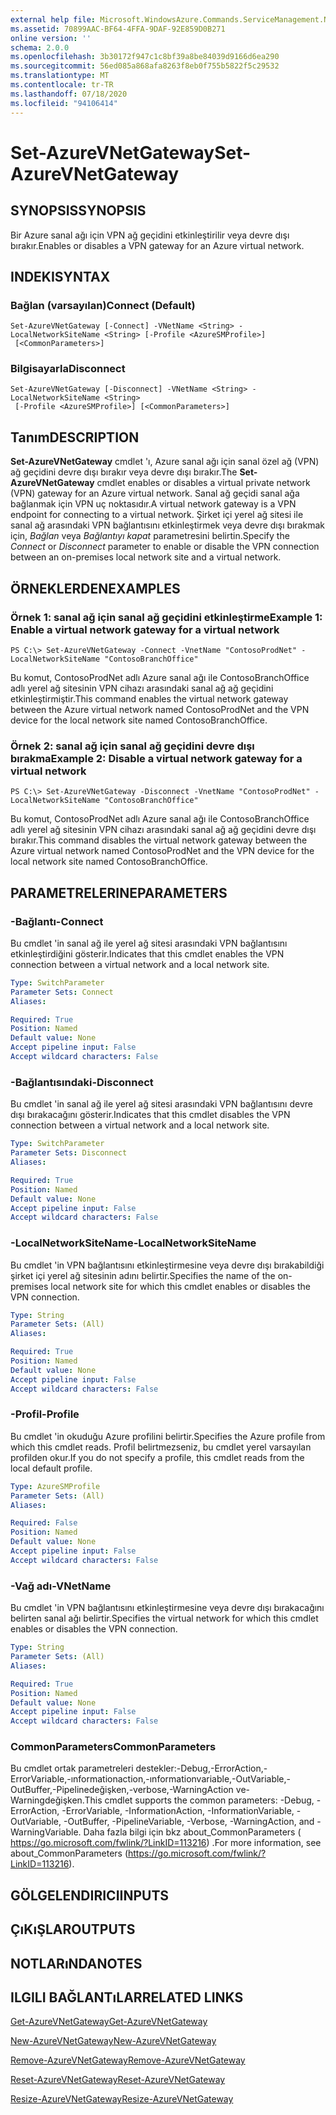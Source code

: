 ```yaml
---
external help file: Microsoft.WindowsAzure.Commands.ServiceManagement.Network.dll-Help.xml
ms.assetid: 70899AAC-BF64-4FFA-9DAF-92E859D0B271
online version: ''
schema: 2.0.0
ms.openlocfilehash: 3b30172f947c1c8bf39a8be84039d9166d6ea290
ms.sourcegitcommit: 56ed085a868afa8263f8eb0f755b5822f5c29532
ms.translationtype: MT
ms.contentlocale: tr-TR
ms.lasthandoff: 07/18/2020
ms.locfileid: "94106414"
---
```

# <span data-ttu-id="d2467-101">Set-AzureVNetGateway</span><span class="sxs-lookup"><span data-stu-id="d2467-101">Set-AzureVNetGateway</span></span>

## <span data-ttu-id="d2467-102">SYNOPSIS</span><span class="sxs-lookup"><span data-stu-id="d2467-102">SYNOPSIS</span></span>
<span data-ttu-id="d2467-103">Bir Azure sanal ağı için VPN ağ geçidini etkinleştirilir veya devre dışı bırakır.</span><span class="sxs-lookup"><span data-stu-id="d2467-103">Enables or disables a VPN gateway for an Azure virtual network.</span></span>

## <span data-ttu-id="d2467-104">INDEKI</span><span class="sxs-lookup"><span data-stu-id="d2467-104">SYNTAX</span></span>

### <span data-ttu-id="d2467-105">Bağlan (varsayılan)</span><span class="sxs-lookup"><span data-stu-id="d2467-105">Connect (Default)</span></span>
```
Set-AzureVNetGateway [-Connect] -VNetName <String> -LocalNetworkSiteName <String> [-Profile <AzureSMProfile>]
 [<CommonParameters>]
```

### <span data-ttu-id="d2467-106">Bilgisayarla</span><span class="sxs-lookup"><span data-stu-id="d2467-106">Disconnect</span></span>
```
Set-AzureVNetGateway [-Disconnect] -VNetName <String> -LocalNetworkSiteName <String>
 [-Profile <AzureSMProfile>] [<CommonParameters>]
```

## <span data-ttu-id="d2467-107">Tanım</span><span class="sxs-lookup"><span data-stu-id="d2467-107">DESCRIPTION</span></span>
<span data-ttu-id="d2467-108">**Set-AzureVNetGateway** cmdlet 'ı, Azure sanal ağı için sanal özel ağ (VPN) ağ geçidini devre dışı bırakır veya devre dışı bırakır.</span><span class="sxs-lookup"><span data-stu-id="d2467-108">The **Set-AzureVNetGateway** cmdlet enables or disables a virtual private network (VPN) gateway for an Azure virtual network.</span></span>
<span data-ttu-id="d2467-109">Sanal ağ geçidi sanal ağa bağlanmak için VPN uç noktasıdır.</span><span class="sxs-lookup"><span data-stu-id="d2467-109">A virtual network gateway is a VPN endpoint for connecting to a virtual network.</span></span>
<span data-ttu-id="d2467-110">Şirket içi yerel ağ sitesi ile sanal ağ arasındaki VPN bağlantısını etkinleştirmek veya devre dışı bırakmak için, *Bağlan* veya *Bağlantıyı kapat* parametresini belirtin.</span><span class="sxs-lookup"><span data-stu-id="d2467-110">Specify the *Connect* or *Disconnect* parameter to enable or disable the VPN connection between an on-premises local network site and a virtual network.</span></span>

## <span data-ttu-id="d2467-111">ÖRNEKLERDEN</span><span class="sxs-lookup"><span data-stu-id="d2467-111">EXAMPLES</span></span>

### <span data-ttu-id="d2467-112">Örnek 1: sanal ağ için sanal ağ geçidini etkinleştirme</span><span class="sxs-lookup"><span data-stu-id="d2467-112">Example 1: Enable a virtual network gateway for a virtual network</span></span>
```
PS C:\> Set-AzureVNetGateway -Connect -VnetName "ContosoProdNet" -LocalNetworkSiteName "ContosoBranchOffice"
```

<span data-ttu-id="d2467-113">Bu komut, ContosoProdNet adlı Azure sanal ağı ile ContosoBranchOffice adlı yerel ağ sitesinin VPN cihazı arasındaki sanal ağ ağ geçidini etkinleştirmiştir.</span><span class="sxs-lookup"><span data-stu-id="d2467-113">This command enables the virtual network gateway between the Azure virtual network named ContosoProdNet and the VPN device for the local network site named ContosoBranchOffice.</span></span>

### <span data-ttu-id="d2467-114">Örnek 2: sanal ağ için sanal ağ geçidini devre dışı bırakma</span><span class="sxs-lookup"><span data-stu-id="d2467-114">Example 2: Disable a virtual network gateway for a virtual network</span></span>
```
PS C:\> Set-AzureVNetGateway -Disconnect -VnetName "ContosoProdNet" -LocalNetworkSiteName "ContosoBranchOffice"
```

<span data-ttu-id="d2467-115">Bu komut, ContosoProdNet adlı Azure sanal ağı ile ContosoBranchOffice adlı yerel ağ sitesinin VPN cihazı arasındaki sanal ağ ağ geçidini devre dışı bırakır.</span><span class="sxs-lookup"><span data-stu-id="d2467-115">This command disables the virtual network gateway between the Azure virtual network named ContosoProdNet and the VPN device for the local network site named ContosoBranchOffice.</span></span>

## <span data-ttu-id="d2467-116">PARAMETRELERINE</span><span class="sxs-lookup"><span data-stu-id="d2467-116">PARAMETERS</span></span>

### <span data-ttu-id="d2467-117">-Bağlantı</span><span class="sxs-lookup"><span data-stu-id="d2467-117">-Connect</span></span>
<span data-ttu-id="d2467-118">Bu cmdlet 'in sanal ağ ile yerel ağ sitesi arasındaki VPN bağlantısını etkinleştirdiğini gösterir.</span><span class="sxs-lookup"><span data-stu-id="d2467-118">Indicates that this cmdlet enables the VPN connection between a virtual network and a local network site.</span></span>

```yaml
Type: SwitchParameter
Parameter Sets: Connect
Aliases: 

Required: True
Position: Named
Default value: None
Accept pipeline input: False
Accept wildcard characters: False
```

### <span data-ttu-id="d2467-119">-Bağlantısındaki</span><span class="sxs-lookup"><span data-stu-id="d2467-119">-Disconnect</span></span>
<span data-ttu-id="d2467-120">Bu cmdlet 'in sanal ağ ile yerel ağ sitesi arasındaki VPN bağlantısını devre dışı bırakacağını gösterir.</span><span class="sxs-lookup"><span data-stu-id="d2467-120">Indicates that this cmdlet disables the VPN connection between a virtual network and a local network site.</span></span>

```yaml
Type: SwitchParameter
Parameter Sets: Disconnect
Aliases: 

Required: True
Position: Named
Default value: None
Accept pipeline input: False
Accept wildcard characters: False
```

### <span data-ttu-id="d2467-121">-LocalNetworkSiteName</span><span class="sxs-lookup"><span data-stu-id="d2467-121">-LocalNetworkSiteName</span></span>
<span data-ttu-id="d2467-122">Bu cmdlet 'in VPN bağlantısını etkinleştirmesine veya devre dışı bırakabildiği şirket içi yerel ağ sitesinin adını belirtir.</span><span class="sxs-lookup"><span data-stu-id="d2467-122">Specifies the name of the on-premises local network site for which this cmdlet enables or disables the VPN connection.</span></span>

```yaml
Type: String
Parameter Sets: (All)
Aliases: 

Required: True
Position: Named
Default value: None
Accept pipeline input: False
Accept wildcard characters: False
```

### <span data-ttu-id="d2467-123">-Profil</span><span class="sxs-lookup"><span data-stu-id="d2467-123">-Profile</span></span>
<span data-ttu-id="d2467-124">Bu cmdlet 'in okuduğu Azure profilini belirtir.</span><span class="sxs-lookup"><span data-stu-id="d2467-124">Specifies the Azure profile from which this cmdlet reads.</span></span> <span data-ttu-id="d2467-125">Profil belirtmezseniz, bu cmdlet yerel varsayılan profilden okur.</span><span class="sxs-lookup"><span data-stu-id="d2467-125">If you do not specify a profile, this cmdlet reads from the local default profile.</span></span>

```yaml
Type: AzureSMProfile
Parameter Sets: (All)
Aliases: 

Required: False
Position: Named
Default value: None
Accept pipeline input: False
Accept wildcard characters: False
```

### <span data-ttu-id="d2467-126">-Vağ adı</span><span class="sxs-lookup"><span data-stu-id="d2467-126">-VNetName</span></span>
<span data-ttu-id="d2467-127">Bu cmdlet 'in VPN bağlantısını etkinleştirmesine veya devre dışı bırakacağını belirten sanal ağı belirtir.</span><span class="sxs-lookup"><span data-stu-id="d2467-127">Specifies the virtual network for which this cmdlet enables or disables the VPN connection.</span></span>

```yaml
Type: String
Parameter Sets: (All)
Aliases: 

Required: True
Position: Named
Default value: None
Accept pipeline input: False
Accept wildcard characters: False
```

### <span data-ttu-id="d2467-128">CommonParameters</span><span class="sxs-lookup"><span data-stu-id="d2467-128">CommonParameters</span></span>
<span data-ttu-id="d2467-129">Bu cmdlet ortak parametreleri destekler:-Debug,-ErrorAction,-ErrorVariable,-ınformationaction,-ınformationvariable,-OutVariable,-OutBuffer,-Pipelinedeğişken,-verbose,-WarningAction ve-Warningdeğişken.</span><span class="sxs-lookup"><span data-stu-id="d2467-129">This cmdlet supports the common parameters: -Debug, -ErrorAction, -ErrorVariable, -InformationAction, -InformationVariable, -OutVariable, -OutBuffer, -PipelineVariable, -Verbose, -WarningAction, and -WarningVariable.</span></span> <span data-ttu-id="d2467-130">Daha fazla bilgi için bkz about_CommonParameters ( https://go.microsoft.com/fwlink/?LinkID=113216) .</span><span class="sxs-lookup"><span data-stu-id="d2467-130">For more information, see about_CommonParameters (https://go.microsoft.com/fwlink/?LinkID=113216).</span></span>

## <span data-ttu-id="d2467-131">GÖLGELENDIRICI</span><span class="sxs-lookup"><span data-stu-id="d2467-131">INPUTS</span></span>

## <span data-ttu-id="d2467-132">ÇıKıŞLAR</span><span class="sxs-lookup"><span data-stu-id="d2467-132">OUTPUTS</span></span>

## <span data-ttu-id="d2467-133">NOTLARıNDA</span><span class="sxs-lookup"><span data-stu-id="d2467-133">NOTES</span></span>

## <span data-ttu-id="d2467-134">ILGILI BAĞLANTıLAR</span><span class="sxs-lookup"><span data-stu-id="d2467-134">RELATED LINKS</span></span>

[<span data-ttu-id="d2467-135">Get-AzureVNetGateway</span><span class="sxs-lookup"><span data-stu-id="d2467-135">Get-AzureVNetGateway</span></span>](./Get-AzureVNetGateway.md)

[<span data-ttu-id="d2467-136">New-AzureVNetGateway</span><span class="sxs-lookup"><span data-stu-id="d2467-136">New-AzureVNetGateway</span></span>](./New-AzureVNetGateway.md)

[<span data-ttu-id="d2467-137">Remove-AzureVNetGateway</span><span class="sxs-lookup"><span data-stu-id="d2467-137">Remove-AzureVNetGateway</span></span>](./Remove-AzureVNetGateway.md)

[<span data-ttu-id="d2467-138">Reset-AzureVNetGateway</span><span class="sxs-lookup"><span data-stu-id="d2467-138">Reset-AzureVNetGateway</span></span>](./Reset-AzureVNetGateway.md)

[<span data-ttu-id="d2467-139">Resize-AzureVNetGateway</span><span class="sxs-lookup"><span data-stu-id="d2467-139">Resize-AzureVNetGateway</span></span>](./Resize-AzureVNetGateway.md)


